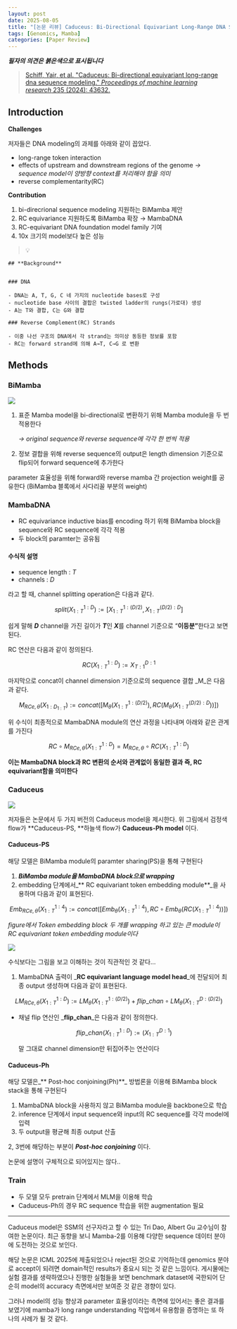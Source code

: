 ```yaml
---
layout: post
date: 2025-08-05
title: "[논문 리뷰] Caduceus: Bi-Directional Equivariant Long-Range DNA Sequence Modeling"
tags: [Genomics, Mamba]
categories: [Paper Review]
---
```


<span class="notion-red">_**필자의 의견은 붉은색으로 표시됩니다**_</span>


> [Schiff, Yair, et al. "Caduceus: Bi-directional equivariant long-range dna sequence modeling." ](https://pmc.ncbi.nlm.nih.gov/articles/PMC12189541/)[_Proceedings of machine learning research_](https://pmc.ncbi.nlm.nih.gov/articles/PMC12189541/)[ 235 (2024): 43632.](https://pmc.ncbi.nlm.nih.gov/articles/PMC12189541/)



## Introduction


**Challenges**


저자들은 DNA modeling의 과제를 아래와 같이 꼽았다.

- long-range token interaction
- effects of upstream and downstream regions of the genome 
_→ sequence model이 양방향 context를 처리해야 함을 의미_
- reverse complementarity(RC)

**Contribution**

1. bi-direcrional sequence modeling 지원하는 BiMamba 제안
1. RC equivariance 지원하도록 BiMamba 확장 → MambaDNA
1. RC-equivariant DNA foundation model family 기여
1. 10x 크기의 model보다 높은 성능

> 💡 


	## **Background**


	### DNA

	- DNA는 A, T, G, C 네 가지의 nucleotide bases로 구성
	- nucleotide base 사이의 결합은 twisted ladder의 rungs(가로대) 생성
	- A는 T와 결합, C는 G와 결합

	### Reverse Complement(RC) Strands

	- 이중 나선 구조의 DNA에서 각 strand는 의미상 동등한 정보를 포함
	- RC는 forward strand에 의해 A→T, C→G 로 변환


## Methods



### BiMamba


![](https://prod-files-secure.s3.us-west-2.amazonaws.com/542b861c-36a8-4051-84e5-8804b6728dba/2c247d59-7815-4980-99f0-8f0d21f445a7/image.png?X-Amz-Algorithm=AWS4-HMAC-SHA256&X-Amz-Content-Sha256=UNSIGNED-PAYLOAD&X-Amz-Credential=ASIAZI2LB4667FJNNNNL%2F20250927%2Fus-west-2%2Fs3%2Faws4_request&X-Amz-Date=20250927T230037Z&X-Amz-Expires=3600&X-Amz-Security-Token=IQoJb3JpZ2luX2VjECYaCXVzLXdlc3QtMiJHMEUCIQCXzusp%2Fir4ALelBz3OBo%2Fq3KqQtgpWEx5ukbcjZzxC4wIgHQ9ByvOPnQb1eQbuS4KJszKtJgTzKwygOAfBIBtViqgqiAQIrv%2F%2F%2F%2F%2F%2F%2F%2F%2F%2FARAAGgw2Mzc0MjMxODM4MDUiDI8ebDx9UI5C722CISrcA7qxrfViNDVI6ajurkB1hHvGbsJpiM3Nv55CXfeqRw%2FqV6lIFWjAU7HaDZoCcF%2FEbYDtG0%2BURk78sHAKD%2Fx2pUWgLwYOujd%2FpnmqJheR1RXGmwGByHYRRQBmGgaR9f%2B7AW99Cp4MbUHPAESMNr%2BWKYXTkTDlFQ%2B9brKJuwGK8gjy6M6g3fbdINobsrZlS42KhcGcMpgLNbrjc4yX87mhCmLyO7BNUq%2FOk9aND23u5t2007zBMCHfDt2L3WYF46KX85h7uLY5WeUSvzEpiQ6gqjbvqcy6GQ%2B6SaBqdUtk3w8crl%2FlCaSO4s%2Famk%2FCxaFLNYWUtq25a2DZmqef2hcOu8lDiPDSA0kOEG43GWh6bQ9wyVBQO8Ot3Sqqzx8Fl34hCAjkB2TRdwj1999WxKGzhk7FrGVsZt%2BIJrT1NUOK%2BiUbMe5FfgkgSQ9YBqNduEU%2F1bQV8B4N1cCjT%2FlRIVhN5E3uVyaltgUiHh91h%2Fv%2FVW%2Bmb5NXR2hgOMqXC4hPaWig4EOtLuGIKwp4%2Fb%2BMji%2FUeWu2%2B5BHW4LkJKQP0RHq69SDw%2BtZ1xpN%2FheIgm0WXdnHrLx92VqhelF7kS%2Bl67DEPB%2BZJNTb5bsZa56cJTZay8V10a7vyi2xZAxSuYzAMIaq4cYGOqUB5oi1uWGA1TSLUK5vkUJFCS0HGO98GuH%2Ba2cSWMYyysmx0xaDxrEy2vY3a4ff%2F1NKn9ltEQ%2FMvK4M9PdaOBDA8KOW3BQZA059QYZSzM5jjr8k5z45IJt3ulRXqOH9NU5mQjmh8KRoj3llkFaU9WVcJlRASu3zxwoFepby65SKE%2FfNQ%2BghfMQUtE67tbFTZimoMb7fh%2BV4d3TGTaNpaz7TQ8f9654P&X-Amz-Signature=89d65f35249648b60329fb57f5dd226b3684620f3f97c553a6348a973dcb807f&X-Amz-SignedHeaders=host&x-amz-checksum-mode=ENABLED&x-id=GetObject)

1. 표준 Mamba model을 bi-directional로 변환하기 위해 Mamba module을 두 번 적용한다

	_→ original sequence와 reverse sequence에 각각 한 번씩 적용_

1. 정보 결합을 위해 reverse sequence의 output은 length dimension 기준으로 flip되어 forward sequence에 추가한다

parameter 효율성을 위해 forward와 reverse mamba 간 projection weight를 공유한다 (BiMamba 블록에서 사다리꼴 부분의 weight)



### MambaDNA

- RC equivariance inductive bias를 encoding 하기 위해 BiMamba block을 sequence와 RC sequence에 각각 적용
- 두 block의 paramter는 공유됨


#### 수식적 설명

- sequence length : _T_
- channels : _D_

라고 할 때,  channel splitting operation은 다음과 같다.


$$
split(X^{1:D}_{1:T}):=[X^{1:(D/2)}_{1:T},X^{(D/2):D}_{1:T}]
$$


<span class="notion-red">쉽게 말해 </span><span class="notion-red">_**D**_</span><span class="notion-red"> channel을 가진 길이가 </span><span class="notion-red">_**T**_</span><span class="notion-red">인 </span><span class="notion-red">_**X**_</span><span class="notion-red">를 channel 기준으로 “</span><span class="notion-red">**이등분”**</span><span class="notion-red">한다고 보면 된다.</span>


RC 연산은 다음과 같이 정의된다.


$$
RC(X^{1:D}_{1:T}):=X^{D:1}_{T:1}
$$


마지막으로 concat이 channel dimension 기준으로의 sequence 결합 _M_은 다음과 같다.


$$
M_{RCe,\theta}(X_{1:D_{1:T}}):=concat([M_{\theta}(X^{1:(D/2)}_{1:T}),RC(M_{\theta}(X^{(D/2):D}_{1:T}))])
$$


위 수식이 최종적으로 MambaDNA module의 연산 과정을 나타내며 아래와 같은 관계를 가진다


$$
RC\circ M_{RCe,\theta}(X^{1:D}_{1:T}) = M_{RCe,\theta} \circ RC(X^{1:D}_{1:T})
$$


**이는 MambaDNA block과 RC 변환의 순서와 관계없이 동일한 결과 즉, RC equivariant함을 의미한다**



### Caduceus


![](https://prod-files-secure.s3.us-west-2.amazonaws.com/542b861c-36a8-4051-84e5-8804b6728dba/f94a60d7-8145-473b-aef9-7c68d3ec604a/image.png?X-Amz-Algorithm=AWS4-HMAC-SHA256&X-Amz-Content-Sha256=UNSIGNED-PAYLOAD&X-Amz-Credential=ASIAZI2LB4667FJNNNNL%2F20250927%2Fus-west-2%2Fs3%2Faws4_request&X-Amz-Date=20250927T230037Z&X-Amz-Expires=3600&X-Amz-Security-Token=IQoJb3JpZ2luX2VjECYaCXVzLXdlc3QtMiJHMEUCIQCXzusp%2Fir4ALelBz3OBo%2Fq3KqQtgpWEx5ukbcjZzxC4wIgHQ9ByvOPnQb1eQbuS4KJszKtJgTzKwygOAfBIBtViqgqiAQIrv%2F%2F%2F%2F%2F%2F%2F%2F%2F%2FARAAGgw2Mzc0MjMxODM4MDUiDI8ebDx9UI5C722CISrcA7qxrfViNDVI6ajurkB1hHvGbsJpiM3Nv55CXfeqRw%2FqV6lIFWjAU7HaDZoCcF%2FEbYDtG0%2BURk78sHAKD%2Fx2pUWgLwYOujd%2FpnmqJheR1RXGmwGByHYRRQBmGgaR9f%2B7AW99Cp4MbUHPAESMNr%2BWKYXTkTDlFQ%2B9brKJuwGK8gjy6M6g3fbdINobsrZlS42KhcGcMpgLNbrjc4yX87mhCmLyO7BNUq%2FOk9aND23u5t2007zBMCHfDt2L3WYF46KX85h7uLY5WeUSvzEpiQ6gqjbvqcy6GQ%2B6SaBqdUtk3w8crl%2FlCaSO4s%2Famk%2FCxaFLNYWUtq25a2DZmqef2hcOu8lDiPDSA0kOEG43GWh6bQ9wyVBQO8Ot3Sqqzx8Fl34hCAjkB2TRdwj1999WxKGzhk7FrGVsZt%2BIJrT1NUOK%2BiUbMe5FfgkgSQ9YBqNduEU%2F1bQV8B4N1cCjT%2FlRIVhN5E3uVyaltgUiHh91h%2Fv%2FVW%2Bmb5NXR2hgOMqXC4hPaWig4EOtLuGIKwp4%2Fb%2BMji%2FUeWu2%2B5BHW4LkJKQP0RHq69SDw%2BtZ1xpN%2FheIgm0WXdnHrLx92VqhelF7kS%2Bl67DEPB%2BZJNTb5bsZa56cJTZay8V10a7vyi2xZAxSuYzAMIaq4cYGOqUB5oi1uWGA1TSLUK5vkUJFCS0HGO98GuH%2Ba2cSWMYyysmx0xaDxrEy2vY3a4ff%2F1NKn9ltEQ%2FMvK4M9PdaOBDA8KOW3BQZA059QYZSzM5jjr8k5z45IJt3ulRXqOH9NU5mQjmh8KRoj3llkFaU9WVcJlRASu3zxwoFepby65SKE%2FfNQ%2BghfMQUtE67tbFTZimoMb7fh%2BV4d3TGTaNpaz7TQ8f9654P&X-Amz-Signature=8edadc7ac370c5c19444fbf3af08ee65221dc8b8c24177cc395d25726d00d9d7&X-Amz-SignedHeaders=host&x-amz-checksum-mode=ENABLED&x-id=GetObject)


저자들은 논문에서 두 가지 버전의 Caduceus model을 제시한다. 위 그림에서 검정색 flow가 **Caduceus-PS, **하늘색 flow가 **Caduceus-Ph model** 이다.



#### Caduceus-PS


해당 모델은 BiMamba module의 paramter sharing(PS)을 통해 구현된다

1. _**BiMamba module을 MambaDNA block으로 wrapping**_
1. embedding 단계에서_** RC equivariant token embedding module**_을 사용하며 다음과 같이 표현된다.

$$
Emb_{RCe,\theta}(X^{1:4}_{1:T}):=concat([Emb_{\theta}(X^{1:4}_{1:T}),RC \circ Emb_{\theta}(RC(X^{1:4}_{1:T}))])
$$


_figure에서 Token embedding block 두 개를 wrapping 하고 있는 큰 module이 RC equivariant token embedding module이다_


![](https://prod-files-secure.s3.us-west-2.amazonaws.com/542b861c-36a8-4051-84e5-8804b6728dba/b175e4da-71eb-4e91-8c23-a06dabe673c9/image.png?X-Amz-Algorithm=AWS4-HMAC-SHA256&X-Amz-Content-Sha256=UNSIGNED-PAYLOAD&X-Amz-Credential=ASIAZI2LB4667FJNNNNL%2F20250927%2Fus-west-2%2Fs3%2Faws4_request&X-Amz-Date=20250927T230037Z&X-Amz-Expires=3600&X-Amz-Security-Token=IQoJb3JpZ2luX2VjECYaCXVzLXdlc3QtMiJHMEUCIQCXzusp%2Fir4ALelBz3OBo%2Fq3KqQtgpWEx5ukbcjZzxC4wIgHQ9ByvOPnQb1eQbuS4KJszKtJgTzKwygOAfBIBtViqgqiAQIrv%2F%2F%2F%2F%2F%2F%2F%2F%2F%2FARAAGgw2Mzc0MjMxODM4MDUiDI8ebDx9UI5C722CISrcA7qxrfViNDVI6ajurkB1hHvGbsJpiM3Nv55CXfeqRw%2FqV6lIFWjAU7HaDZoCcF%2FEbYDtG0%2BURk78sHAKD%2Fx2pUWgLwYOujd%2FpnmqJheR1RXGmwGByHYRRQBmGgaR9f%2B7AW99Cp4MbUHPAESMNr%2BWKYXTkTDlFQ%2B9brKJuwGK8gjy6M6g3fbdINobsrZlS42KhcGcMpgLNbrjc4yX87mhCmLyO7BNUq%2FOk9aND23u5t2007zBMCHfDt2L3WYF46KX85h7uLY5WeUSvzEpiQ6gqjbvqcy6GQ%2B6SaBqdUtk3w8crl%2FlCaSO4s%2Famk%2FCxaFLNYWUtq25a2DZmqef2hcOu8lDiPDSA0kOEG43GWh6bQ9wyVBQO8Ot3Sqqzx8Fl34hCAjkB2TRdwj1999WxKGzhk7FrGVsZt%2BIJrT1NUOK%2BiUbMe5FfgkgSQ9YBqNduEU%2F1bQV8B4N1cCjT%2FlRIVhN5E3uVyaltgUiHh91h%2Fv%2FVW%2Bmb5NXR2hgOMqXC4hPaWig4EOtLuGIKwp4%2Fb%2BMji%2FUeWu2%2B5BHW4LkJKQP0RHq69SDw%2BtZ1xpN%2FheIgm0WXdnHrLx92VqhelF7kS%2Bl67DEPB%2BZJNTb5bsZa56cJTZay8V10a7vyi2xZAxSuYzAMIaq4cYGOqUB5oi1uWGA1TSLUK5vkUJFCS0HGO98GuH%2Ba2cSWMYyysmx0xaDxrEy2vY3a4ff%2F1NKn9ltEQ%2FMvK4M9PdaOBDA8KOW3BQZA059QYZSzM5jjr8k5z45IJt3ulRXqOH9NU5mQjmh8KRoj3llkFaU9WVcJlRASu3zxwoFepby65SKE%2FfNQ%2BghfMQUtE67tbFTZimoMb7fh%2BV4d3TGTaNpaz7TQ8f9654P&X-Amz-Signature=a5cdae19423b64b35d82bccc5aebd71dcaa4fbcaede54a79af1a9dea0748e725&X-Amz-SignedHeaders=host&x-amz-checksum-mode=ENABLED&x-id=GetObject)


<span class="notion-red">수식보다는 그림을 보고 이해하는 것이 직관적인 것 같다…</span>

1. MambaDNA 출력이 _**RC equivariant language model head**_에 전달되어 최종 output 생성하며 다음과 같이 표현된다.

$$
LM_{RCe,\theta}(X^{1:D}_{1:T}):= LM_{\theta}(X^{1:(D/2)}_{1:T})+flip\_chan\circ LM_{\theta}(X^{D:(D/2)}_{1:T})
$$

- 채널 flip 연산인 _**flip\_chan**_은 다음과 같이 정의한다.

	$$
	flip\_chan(X^{1:D}_{1:T}):=(X^{D:1}_{1:T})
	$$


	말 그대로 channel dimension만 뒤집어주는 연산이다



#### Caduceus-Ph


해당 모델은_** Post-hoc conjoining(Ph)**_ 방법론을 이용해 BiMamba block stack을 통해 구현된다

1. MambaDNA block을 사용하지 않고 BiMamba module을 backbone으로 학습
1. inference 단계에서 input sequence와 input의 RC sequence를 각각 model에 입력
1. 두 output을 평균해 최종 output 산출

2, 3번에 해당하는 부분이 _**Post-hoc conjoining**_ 이다.


<span class="notion-red">논문에 설명이 구체적으로 되어있지는 않다..</span>



### Train

- 두 모델 모두 pretrain 단계에서 MLM을 이용해 학습
- Caduceus-Ph의 경우 RC sequence 학습을 위한 augmentation 필요

---


<span class="notion-red">Caduceus model은 SSM의 선구자라고 할 수 있는 Tri Dao, Albert Gu 교수님이 참여한 논문이다. 최근 동향을 보니 Mamba-2를 이용해 다양한 sequence 데이터 분야에 도전하는 것으로 보인다.</span>


<span class="notion-red">해당 논문은 ICML 2025에 제출되었으나 reject된 것으로 기억하는데 genomics 분야로 accept이 되려면 domain적인 results가 중요시 되는 것 같은 느낌이다. 게시물에는 실험 결과를 생략하였으나 진행한 실험들을 보면 benchmark dataset에 국한되어 단순히 model의 accuracy 측면에서만 보여준 것 같은 경향이 있다.</span>


<span class="notion-red">그러나 model의 성능 향상과 parameter 효율성이라는 측면에 있어서는 좋은 결과를 보였기에 mamba가 long range understanding 작업에서 유용함을 증명하는 또 하나의 사례가 될 것 같다.</span>


